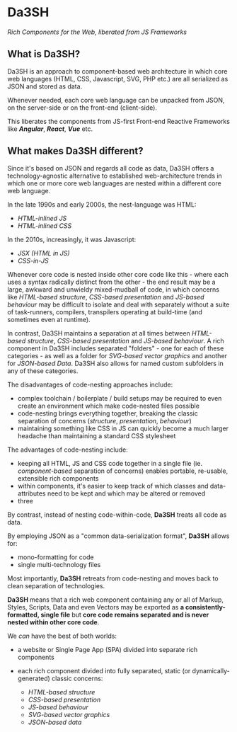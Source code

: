 # Da3SH
*Rich Components for the Web, liberated from JS Frameworks*

## What is Da3SH?

Da3SH is an approach to component-based web architecture in which core web languages (HTML, CSS, Javascript, SVG, PHP etc.) are all serialized as JSON and stored as data.

Whenever needed, each core web language can be unpacked from JSON, on the server-side or on the front-end (client-side).

This liberates the components from JS-first Front-end Reactive Frameworks like ***Angular***, ***React***, ***Vue*** etc.

## What makes Da3SH different?
Since it's based on JSON and regards all code as data, Da3SH offers a technology-agnostic alternative to established web-architecture trends in which one or more core web languages are nested within a different core web language.

In the late 1990s and early 2000s, the nest-language was HTML:

 - *HTML-inlined JS*
 - *HTML-inlined CSS*

In the 2010s, increasingly, it was Javascript:

 - *JSX (HTML in JS)*
 - *CSS-in-JS*

Whenever core code is nested inside other core code like this - where each uses a syntax radically distinct from the other - the end result may be a large, awkward and unwieldy mixed-mudball of code, in which concerns like *HTML-based structure*, *CSS-based presentation* and *JS-based behaviour* may be difficult to isolate and deal with separately without a suite of task-runners, compilers, transpilers operating at build-time (and sometimes even at runtime).

In contrast, Da3SH maintains a separation at all times between *HTML-based structure*, *CSS-based presentation* and *JS-based behaviour*. A rich component in Da3SH includes separated "folders" - one for each of these categories - as well as a folder for *SVG-based vector graphics* and another for *JSON-based Data*. Da3SH also allows for named custom subfolders in any of these categories.

The disadvantages of code-nesting approaches include:

 - complex toolchain / boilerplate / build setups may be required to even create an environment which make code-nested files possible
 - code-nesting brings everything together, breaking the classic separation of concerns (*structure*, *presentation*, *behaviour*)
 - maintaining something like CSS in JS can quickly become a much larger headache than maintaining a standard CSS stylesheet

The advantages of code-nesting include:

 - keeping all HTML, JS and CSS code together in a single file (ie. *component-based* separation of concerns) enables portable, re-usable, extensible rich components
 - within components, it's easier to keep track of which classes and data-attributes need to be kept and which may be altered or removed
 - three

By contrast, instead of nesting code-within-code, **Da3SH** treats all code as data.

By employing JSON as a "common data-serialization format", **Da3SH** allows for:

- mono-formatting for code
- single multi-technology files

Most importantly, **Da3SH** retreats from code-nesting and moves back to clean separation of technologies.

**Da3SH** means that a rich web component containing any or all of Markup, Styles, Scripts, Data and even Vectors may be exported as **a consistently-formatted, single file** but **core code remains separated and is never nested within other core code**.

We *can* have the best of both worlds:

 - a website or Single Page App (SPA) divided into separate rich components
 - each rich component divided into fully separated, static (or dynamically-generated) classic concerns:

   - *HTML-based structure*
   - *CSS-based presentation*
   - *JS-based behaviour*
   - *SVG-based vector graphics*
   - *JSON-based data*
